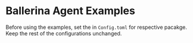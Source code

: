# Ballerina Agent Examples

Before using the examples, set the <openAIToken> in `Config.toml` for respective pacakge. Keep the rest of the configurations unchanged. 
